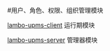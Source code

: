 #用户、角色、权限、组织管理模块

[lambo-upms-client](lambo-upms-client) 运行期模块

[lambo-upms-server](lambo-upms-server) 管理器模块